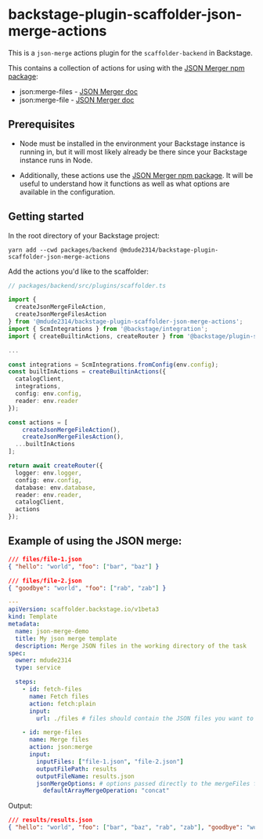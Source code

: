 # backstage-plugin-scaffolder-json-merge-actions

This is a `json-merge` actions plugin for the `scaffolder-backend` in Backstage.

This contains a collection of actions for using with the [JSON Merger npm package](https://www.npmjs.com/package/json-merger):

- json:merge-files - [JSON Merger doc](https://www.npmjs.com/package/json-merger#mergefilesfiles-string-config-config)
- json:merge-file - [JSON Merger doc](https://www.npmjs.com/package/json-merger#mergefilefile-string-config-config)

## Prerequisites

- Node must be installed in the environment your Backstage instance is running in, but it will most likely already be there since your Backstage instance runs in Node.

- Additionally, these actions use the [JSON Merger npm package](https://www.npmjs.com/package/json-merger). It will be useful to understand how it functions as well as what options are available in the configuration.

## Getting started

In the root directory of your Backstage project:

```
yarn add --cwd packages/backend @mdude2314/backstage-plugin-scaffolder-json-merge-actions
```

Add the actions you'd like to the scaffolder:

```typescript
// packages/backend/src/plugins/scaffolder.ts

import {
  createJsonMergeFileAction,
  createJsonMergeFilesAction
} from '@mdude2314/backstage-plugin-scaffolder-json-merge-actions';
import { ScmIntegrations } from '@backstage/integration';
import { createBuiltinActions, createRouter } from '@backstage/plugin-scaffolder-backend';

...

const integrations = ScmIntegrations.fromConfig(env.config);
const builtInActions = createBuiltinActions({
  catalogClient,
  integrations,
  config: env.config,
  reader: env.reader
});

const actions = [
    createJsonMergeFileAction(),
    createJsonMergeFilesAction(),
  ...builtInActions
];

return await createRouter({
  logger: env.logger,
  config: env.config,
  database: env.database,
  reader: env.reader,
  catalogClient,
  actions
});
```

## Example of using the JSON merge:

```json
/// files/file-1.json
{ "hello": "world", "foo": ["bar", "baz"] }

/// files/file-2.json
{ "goodbye": "world", "foo": ["rab", "zab"] }
```

```yaml
---
apiVersion: scaffolder.backstage.io/v1beta3
kind: Template
metadata:
  name: json-merge-demo
  title: My json merge template
  description: Merge JSON files in the working directory of the task
spec:
  owner: mdude2314
  type: service

  steps:
    - id: fetch-files
      name: Fetch files
      action: fetch:plain
      input:
        url: ./files # files should contain the JSON files you want to merge

    - id: merge-files
      name: Merge files
      action: json:merge
      input:
        inputFiles: ["file-1.json", "file-2.json"]
        outputFilePath: results
        outputFileName: results.json
        jsonMergeOptions: # options passed directly to the mergeFiles function
          defaultArrayMergeOperation: "concat"
```

Output:

```json
/// results/results.json
{ "hello": "world", "foo": ["bar", "baz", "rab", "zab"], "goodbye": "world" }
```
